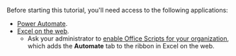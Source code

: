 Before starting this tutorial, you'll need access to the following applications:

- [Power Automate](/power-automate/organization-q-and-a).
- [Excel on the web](https://www.office.com/launch/excel).
  - Ask your administrator to [enable Office Scripts for your organization](https://support.office.com/article/office-scripts-settings-in-m365-19d3c51a-6ca2-40ab-978d-60fa49554dcf), which adds the **Automate** tab to the ribbon in Excel on the web.
